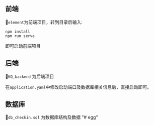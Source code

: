## 前端

:clown_face:`element`为前端项目，转到目录后输入:

```
npm install
npm run serve
```

即可启动前端项目

## 后端

:drooling_face:`KQ_backend` 为后端项目

在`application.yaml`中修改启动端口及数据库相关信息后，直接启动即可。

## 数据库

:lying_face:`db_checkin.sql` 为数据库结构及数据
"# egg"  
